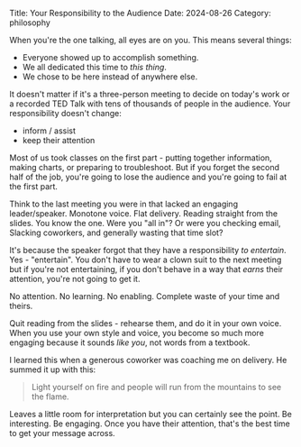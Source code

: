 Title: Your Responsibility to the Audience
Date: 2024-08-26
Category: philosophy

When you're the one talking, all eyes are on you. This means several things:

- Everyone showed up to accomplish something.
- We all dedicated this time to _this thing_.
- We chose to be here instead of anywhere else.

It doesn't matter if it's a three-person meeting to decide on today's work or a recorded TED Talk with tens of thousands of people in the audience. Your responsibility doesn't change:

- inform / assist
- keep their attention

Most of us took classes on the first part - putting together information, making charts, or preparing to troubleshoot. But if you forget the second half of the job, you're going to lose the audience and you're going to fail at the first part.

Think to the last meeting you were in that lacked an engaging leader/speaker. Monotone voice. Flat delivery. Reading straight from the slides. You know the one. Were you "all in"? Or were you checking email, Slacking coworkers, and generally wasting that time slot?

It's because the speaker forgot that they have a responsibility _to entertain_. Yes - "entertain". You don't have to wear a clown suit to the next meeting but if you're not entertaining, if you don't behave in a way that _earns_ their attention, you're not going to get it.

No attention. No learning. No enabling. Complete waste of your time and theirs.

Quit reading from the slides - rehearse them, and do it in your own voice. When you use your own style and voice, you become so much more engaging because it sounds _like you_, not words from a textbook.

I learned this when a generous coworker was coaching me on delivery. He summed it up with this:

> Light yourself on fire and people will run from the mountains to see the flame.

Leaves a little room for interpretation but you can certainly see the point. Be interesting. Be engaging. Once you have their attention, that's the best time to get your message across.
